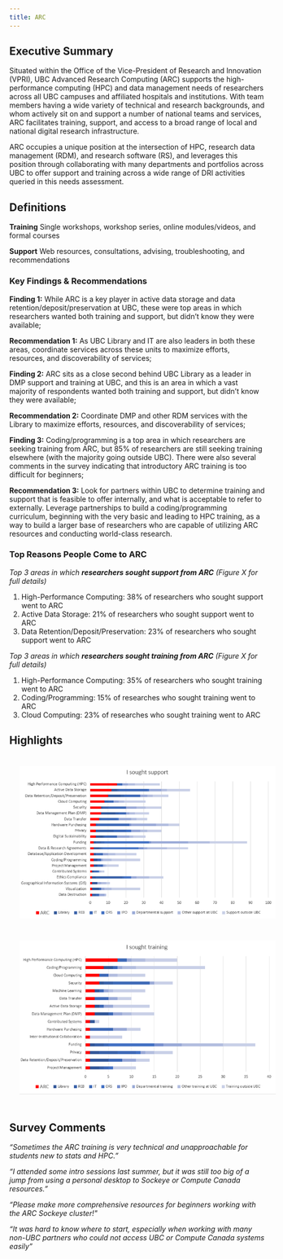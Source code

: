 ```yaml
---
title: ARC
---
```


## Executive Summary

Situated within the Office of the Vice-President of Research and Innovation (VPRI), UBC Advanced Research Computing (ARC) supports the high-performance computing (HPC) and data management needs of researchers across all UBC campuses and affiliated hospitals and institutions.  With team members having a wide variety of technical and research backgrounds, and whom actively sit on and support a number of national teams and services, ARC facilitates training, support, and access to a broad range of local and national digital research infrastructure. 

ARC occupies a unique position at the intersection of HPC, research data management (RDM), and research software (RS), and leverages this position through collaborating with many departments and portfolios across UBC to offer support and training across a wide range of DRI activities queried in this needs assessment.   


## Definitions

**Training** Single workshops, workshop series, online modules/videos, and formal courses

**Support** Web resources, consultations, advising, troubleshooting, and recommendations


### Key Findings & Recommendations

**Finding 1:**  While ARC is a key player in active data storage and data retention/deposit/preservation at UBC, these were top areas in which researchers wanted both training and support, but didn’t know they were available;

**Recommendation 1:**  As UBC Library and IT are also leaders in both these areas, coordinate services across these units to maximize efforts, resources, and discoverability of services;
 
 
**Finding 2:**  ARC sits as a close second behind UBC Library as a leader in DMP support and training at UBC, and this is an area in which a vast majority of respondents wanted both training and support, but didn’t know they were available;

**Recommendation 2:**  Coordinate DMP and other RDM services with the Library to maximize efforts, resources, and discoverability of services;


**Finding 3:**  Coding/programming is a top area in which researchers are seeking training from ARC, but 85% of researchers are still seeking training elsewhere (with the majority going outside UBC).  There were also several comments in the survey indicating that introductory ARC training is too difficult for beginners;

**Recommendation 3:**  Look for partners within UBC to determine training and support that is feasible to offer internally, and what is acceptable to refer to externally.  Leverage partnerships to build a coding/programming curriculum, beginning with the very basic and leading to HPC training, as a way to build a larger base of researchers who are capable of utilizing ARC resources and conducting world-class research.    



### Top Reasons People Come to ARC


_Top 3 areas in which **researchers sought support from ARC** (Figure X for full details)_

1. High-Performance Computing: 38% of researchers who sought support went to ARC
2. Active Data Storage: 21% of researchers who sought support went to ARC
3. Data Retention/Deposit/Preservation: 23% of researchers who sought support went to ARC

_Top 3 areas in which **researchers sought training from ARC** (Figure X for full details)_

1. High-Performance Computing: 35% of researchers who sought training went to ARC
2. Coding/Programming:  15% of researches who sought training went to ARC
3. Cloud Computing:  23% of researches who sought training went to ARC



## Highlights

<img style="margin: 20px" alt="Need for support and training" src="graphs/ARC_soughtsupport.PNG">


<img style="margin: 20px" alt="Places support and training are sought" src="graphs/ARC_soughttraining.PNG">


## Survey Comments

_“Sometimes the ARC training is very technical and unapproachable for students new to stats and HPC.”_

_“I attended some intro sessions last summer, but it was still too big of a jump from using a personal desktop to Sockeye or Compute Canada resources.”_

_“Please make more comprehensive resources for beginners working with the ARC Sockeye cluster!"_

_“It was hard to know where to start, especially when working with many non-UBC partners who could not access UBC or Compute Canada systems easily”_


